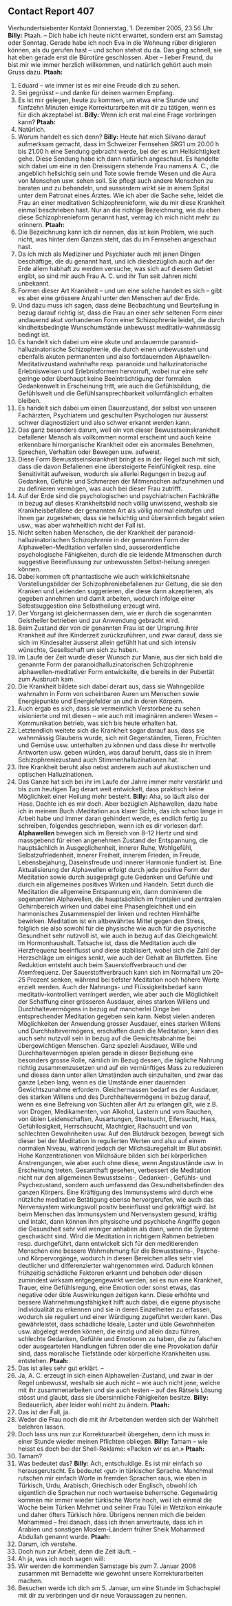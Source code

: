 ## Contact Report 407
Vierhundertsiebenter Kontakt
Donnerstag, 1. Dezember 2005, 23.56 Uhr
**Billy:**
Ptaah. – Dich habe ich heute nicht erwartet, sondern erst am Samstag oder Sonntag. Gerade habe ich noch Eva in die Wohnung rüber dirigieren können, als du gerufen hast – und schon stehst du da. Das ging schnell, sie hat eben gerade erst die Bürotüre geschlossen. Aber – lieber Freund, du bist mir wie immer herzlich willkommen, und natürlich gehört auch mein Gruss dazu.
**Ptaah:**
1. Eduard – wie immer ist es mir eine Freude dich zu sehen.
2. Sei gegrüsst – und danke für deinen warmen Empfang.
3. Es ist mir gelegen, heute zu kommen, um etwa eine Stunde und fünfzehn Minuten einige Korrekturarbeiten mit dir zu tätigen, wenn es für dich akzeptabel ist.
**Billy:**
Wenn ich erst mal eine Frage vorbringen kann?
**Ptaah:**
4. Natürlich.
5. Worum handelt es sich denn?
**Billy:**
Heute hat mich Silvano darauf aufmerksam gemacht, dass im Schweizer Fernsehen SRG1 um 20.00 h bis 21.00 h eine Sendung gebracht werde, bei der es um Hellsichtigkeit gehe. Diese Sendung habe ich dann natürlich angeschaut. Es handelte sich dabei um eine in den Dreissigern stehende Frau namens A. C., die angeblich hellsichtig sein und Tote sowie fremde Wesen und die Aura von Menschen usw. sehen soll. Sie pflegt auch andere Menschen zu beraten und zu behandeln, und ausserdem wirkt sie in einem Spital unter dem Patronat eines Arztes. Wie ich aber die Sache sehe, leidet die Frau an einer meditativen Schizophrenieform, wie du mir diese Krankheit einmal beschrieben hast. Nur an die richtige Bezeichnung, wie du eben diese Schizophrenieform genannt hast, vermag ich mich nicht mehr zu erinnern.
**Ptaah:**
6. Die Bezeichnung kann ich dir nennen, das ist kein Problem, wie auch nicht, was hinter dem Ganzen steht, das du im Fernsehen angeschaut hast.
7. Da ich mich als Mediziner und Psychiater auch mit jenen Dingen beschäftige, die du genannt hast, und ich diesbezüglich auch auf der Erde allem habhaft zu werden versuche, was sich auf diesem Gebiet ergibt, so sind mir auch Frau A. C. und ihr Tun seit Jahren nicht unbekannt.
8. Formen dieser Art Krankheit – und um eine solche handelt es sich – gibt es aber eine grössere Anzahl unter den Menschen auf der Erde.
9. Und dazu muss ich sagen, dass deine Beobachtung und Beurteilung in bezug darauf richtig ist, dass die Frau an einer sehr seltenen Form einer andauernd akut vorhandenen Form einer Schizophrenie leidet, die durch kindheitsbedingte Wunschumstände unbewusst meditativ-wahnmässig bedingt ist.
10. Es handelt sich dabei um eine akute und andauernde paranoid-halluzinatorische Schizophrenie, die durch einen unbewussten und ebenfalls akuten permanenten und also fortdauernden Alphawellen-Meditativzustand wahnhafte resp. paranoide und halluzinatorische Erlebnisweisen und Erlebnisformen hervorruft, wobei nur eine sehr geringe oder überhaupt keine Beeinträchtigung der formalen Gedankenwelt in Erscheinung tritt, wie auch die Gefühlsbildung, die Gefühlswelt und die Gefühlsansprechbarkeit vollumfänglich erhalten bleiben.
11. Es handelt sich dabei um einen Dauerzustand, der selbst von unseren Fachärzten, Psychiatern und geschulten Psychologen nur äusserst schwer diagnostiziert und also schwer erkannt werden kann.
12. Das ganz besonders darum, weil ein von dieser Bewusstseinskrankheit befallener Mensch als vollkommen normal erscheint und auch keine erkennbare hirnorganische Krankheit oder ein anormales Benehmen, Sprechen, Verhalten oder Bewegen usw. aufweist.
13. Diese Form Bewusstseinskrankheit bringt es in der Regel auch mit sich, dass die davon Befallenen eine übersteigerte Feinfühligkeit resp. eine Sensitivität aufweisen, wodurch sie allerlei Regungen in bezug auf Gedanken, Gefühle und Schmerzen der Mitmenschen aufzunehmen und zu definieren vermögen, was auch bei dieser Frau zutrifft.
14. Auf der Erde sind die psychologischen und psychiatrischen Fachkräfte in bezug auf dieses Krankheitsbild noch völlig unwissend, weshalb sie Krankheisbefallene der genannten Art als völlig normal einstufen und ihnen gar zugestehen, dass sie hellsichtig und übersinnlich begabt seien usw., was aber wahrheitlich nicht der Fall ist.
15. Nicht selten haben Menschen, die der Krankheit der paranoid-halluzinatorischen Schizophrenie in der genannten Form der Alphawellen-Meditation verfallen sind, ausserordentliche psychologische Fähigkeiten, durch die sie leidende Mitmenschen durch suggestive Beeinflussung zur unbewussten Selbst-heilung anregen können.
16. Dabei kommen oft phantastische wie auch wirklichkeitsnahe Vorstellungsbilder der Schizophreniebefallenen zur Geltung, die sie den Kranken und Leidenden suggerieren, die diese dann akzeptieren, als gegeben annehmen und damit arbeiten, wodurch infolge einer Selbstsuggestion eine Selbstheilung erzeugt wird.
17. Der Vorgang ist gleichermassen dem, wie er durch die sogenannten Geistheiler betrieben und zur Anwendung gebracht wird.
18. Beim Zustand der von dir genannten Frau ist der Ursprung ihrer Krankheit auf ihre Kinderzeit zurückzuführen, und zwar darauf, dass sie sich im Kindesalter äusserst allein gefühlt hat und sich intensiv wünschte, Gesellschaft um sich zu haben.
19. Im Laufe der Zeit wurde dieser Wunsch zur Manie, aus der sich bald die genannte Form der paranoidhalluzinatorischen Schizophrenie alphawellen-meditativer Form entwickelte, die bereits in der Pubertät zum Ausbruch kam.
20. Die Krankheit bildete sich dabei derart aus, dass sie Wahngebilde wahrnahm in Form von scheinbaren Auren um Menschen sowie Energiepunkte und Energiefelder an und in deren Körpern.
21. Auch ergab es sich, dass sie vermeintlich Verstorbene zu sehen visionierte und mit diesen – wie auch mit imaginären anderen Wesen – Kommunikation betrieb, was sich bis heute erhalten hat.
22. Letztendlich weitete sich die Krankheit sogar darauf aus, dass sie wahnmässig Glaubens wurde, sich mit Gegenständen, Tieren, Früchten und Gemüse usw. unterhalten zu können und dass diese ihr wertvolle Antworten usw. geben würden, was darauf beruht, dass sie in ihrem Schizophreniezustand auch Stimmenhalluzinationen hat.
23. Ihre Krankheit beruht also nebst anderem auch auf akustischen und optischen Halluzinationen.
24. Das Ganze hat sich bei ihr im Laufe der Jahre immer mehr verstärkt und bis zum heutigen Tag derart weit entwickelt, dass praktisch keine Möglichkeit einer Heilung mehr besteht.
**Billy:**
Aha, so läuft also der Hase. Dachte ich es mir doch. Aber bezüglich Alphawellen, dazu habe ich in meinem Buch ‹Meditation aus klarer Sicht›, das ich schon lange in Arbeit habe und immer daran gehindert werde, es endlich fertig zu schreiben, folgendes geschrieben, wenn ich es dir vorlesen darf:
**Alphawellen** bewegen sich im Bereich von 8–12 Hertz und sind massgebend für einen angenehmen Zustand der Entspannung, die hauptsächlich in Ausgeglichenheit, innerer Ruhe, Wohlgefühl, Selbstzufriedenheit, innerer Freiheit, innerem Frieden, in Freude, Lebensbejahung, Daseinsfreude und innerer Harmonie fundiert ist. Eine Aktualisierung der Alphawellen erfolgt durch jede positive Form der Meditation sowie durch ausgeprägt gute Gedanken und Gefühle und durch ein allgemeines positives Wirken und Handeln.
Setzt durch die Meditation die allgemeine Entspannung ein, dann dominieren die sogenannten Alphawellen, die hauptsächlich im frontalen und zentralen Gehirnbereich wirken und dabei eine Phasengleichheit und ein harmonisches Zusammenspiel der linken und rechten Hirnhälfte bewirken.
Meditation ist ein altbewährtes Mittel gegen den Stress, folglich sie also sowohl für die physische wie auch für die psychische Gesundheit sehr nutzvoll ist, wie auch in bezug auf das Gleichgewicht im Hormonhaushalt. Tatsache ist, dass die Meditation auch die Herzfrequenz beeinflusst und diese stabilisiert, wobei sich die Zahl der Herzschläge um einiges senkt, wie auch der Gehalt an Blutfetten. Eine Reduktion entsteht auch beim Sauerstoffverbrauch und der Atemfrequenz. Der Sauerstoffverbrauch kann sich im Normalfall um 20–25 Prozent senken, während bei tiefster Meditation noch höhere Werte erzielt werden. Auch der Nahrungs- und Flüssigkeitsbedarf kann meditativ-kontrolliert verringert werden, wie aber auch die Möglichkeit der Schaffung einer grösseren Ausdauer, eines starken Willens und Durchhaltevermögens in bezug auf mancherlei Dinge bei entsprechender Meditation gegeben sein kann. Nebst vielen anderen Möglichkeiten der Anwendung grosser Ausdauer, eines starken Willens und Durchhaltevermögens, erschaffen durch die Meditation, kann dies auch sehr nutzvoll sein in bezug auf die Gewichtsabnahme bei übergewichtigen Menschen. Ganz speziell Ausdauer, Wille und Durchhaltevermögen spielen gerade in dieser Beziehung eine besonders grosse Rolle, nämlich im Bezug dessen, die tägliche Nahrung richtig zusammenzusetzen und auf ein vernünftiges Mass zu reduzieren und dieses dann unter allen Umständen auch einzuhalten, und zwar das ganze Leben lang, wenn es die Umstände einer dauernden Gewichtszunahme erfordern. Gleichermassen bedarf es der Ausdauer, des starken Willens und des Durchhaltevermögens in bezug darauf, wenn es eine Befreiung von Süchten aller Art zu erlangen gilt, wie z.B. von Drogen, Medikamenten, von Alkohol, Lastern und vom Rauchen, von üblen Leidenschaften, Ausartungen, Streitsucht, Eifersucht, Hass, Gefühllosigkeit, Herrschsucht, Machtgier, Rachsucht und von schlechten Gewohnheiten usw.
Auf den Blutdruck bezogen, bewegt sich dieser bei der Meditation in regulierten Werten und also auf einem normalen Niveau, während jedoch der Milchsäuregehalt im Blut absinkt. Hohe Konzentrationen von Milchsäure bilden sich bei körperlichen Anstrengungen, wie aber auch ohne diese, wenn Angstzustände usw. in Erscheinung treten. Gesamthaft gesehen, verbessert die Meditation nicht nur den allgemeinen Bewusstseins-, Gedanken-, Gefühls- und Psychezustand, sondern auch umfassend das Gesundheitsbefinden des ganzen Körpers. Eine Kräftigung des Immunsystems wird durch eine nützliche meditative Betätigung ebenso hervorgerufen, wie auch das Nervensystem wirkungsvoll positiv beeinflusst und gekräftigt wird. Ist beim Menschen das Immunsystem und Nervensystem gesund, kräftig und intakt, dann können ihm physische und psychische Angriffe gegen die Gesundheit sehr viel weniger anhaben als dann, wenn die Systeme geschwächt sind.
Wird die Meditation in richtigem Rahmen betrieben resp. durchgeführt, dann entwickelt sich für den meditierenden Menschen eine bessere Wahrnehmung für die Bewusstseins-, Psyche- und Körpervorgänge, wodurch in diesen Bereichen alles sehr viel deutlicher und differenzierter wahrgenommen wird. Dadurch können frühzeitig schädliche Faktoren erkannt und behoben oder diesen zumindest wirksam entgegengewirkt werden, sei es nun eine Krankheit, Trauer, eine Gefühlsregung, eine Emotion oder sonst etwas, das negative oder üble Auswirkungen zeitigen kann. Diese erhöhte und bessere Wahrnehmungsfähigkeit hilft auch dabei, die eigene physische Individualität zu erkennen und sie in deren Einzelheiten zu erfassen, wodurch sie reguliert und einer Würdigung zugeführt werden kann. Das gewährleistet, dass schädliche Ideale, Laster und üble Gewohnheiten usw. abgelegt werden können, die einzig und allein dazu führen, schlechte Gedanken, Gefühle und Emotionen zu haben, die zu falschen oder ausgearteten Handlungen führen oder die eine Provokation dafür sind, dass moralische Tiefstände oder körperliche Krankheiten usw. entstehen.
**Ptaah:**
25. Das ist alles sehr gut erklärt. –
26. Ja, A. C. erzeugt in sich einen Alphawellen-Zustand, und zwar in der Regel unbewusst, weshalb sie auch nicht – wie auch nicht jene, welche mit ihr zusammenarbeiten und sie auch testen – auf des Rätsels Lösung stösst und glaubt, dass sie übersinnliche Fähigkeiten besitze.
**Billy:**
Bedauerlich, aber leider wohl nicht zu ändern.
**Ptaah:**
27. Das ist der Fall, ja.
28. Weder die Frau noch die mit ihr Arbeitenden werden sich der Wahrheit belehren lassen.
29. Doch lass uns nun zur Korrekturarbeit übergehen, denn ich muss in einer Stunde wieder meinen Pflichten obliegen.
**Billy:**
Tamam – wie heisst es doch bei der Shell-Reklame: «Packen wir es an.»
**Ptaah:**
30. Tamam?
31. Was bedeutet das?
**Billy:**
Ach, entschuldige. Es ist mir einfach so herausgerutscht. Es bedeutet ‹gut› in türkischer Sprache. Manchmal rutschen mir einfach Worte in fremden Sprachen raus, wie eben in Türkisch, Urdu, Arabisch, Griechisch oder Englisch, obwohl ich eigentlich die Sprachen nur noch wortweise beherrsche. Gegenwärtig kommen mir immer wieder türkische Worte hoch, weil ich einmal die Woche beim Türken Mehmet und seiner Frau Tülei in Wetzikon einkaufe und daher öfters Türkisch höre. Übrigens nennen mich die beiden Mohammed – frei danach, dass ich ihnen anvertraute, dass ich in Arabien und sonstigen Moslem-Ländern früher Sheik Mohammed Abdullah genannt wurde.
**Ptaah:**
32. Darum, ich verstehe.
33. Doch nun zur Arbeit, denn die Zeit läuft. –
34. Ah ja, was ich noch sagen will:
35. Wir werden die kommenden Samstage bis zum 7. Januar 2006 zusammen mit Bernadette wie gewohnt unsere Korrekturarbeiten machen.
36. Besuchen werde ich dich am 5. Januar, um eine Stunde im Schachspiel mit dir zu verbringen und dir neue Voraussagen zu nennen.